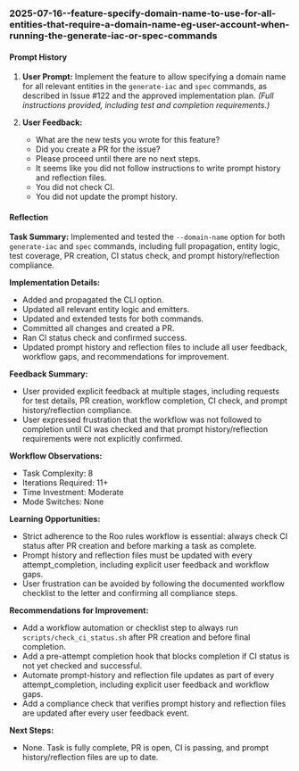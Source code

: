 ### 2025-07-16--feature-specify-domain-name-to-use-for-all-entities-that-require-a-domain-name-eg-user-account-when-running-the-generate-iac-or-spec-commands

#### Prompt History

1. **User Prompt:**
   Implement the feature to allow specifying a domain name for all relevant entities in the `generate-iac` and `spec` commands, as described in Issue #122 and the approved implementation plan.
   *(Full instructions provided, including test and completion requirements.)*

2. **User Feedback:**
   - What are the new tests you wrote for this feature?
   - Did you create a PR for the issue?
   - Please proceed until there are no next steps.
   - It seems like you did not follow instructions to write prompt history and reflection files.
   - You did not check CI.
   - You did not update the prompt history.

#### Reflection

**Task Summary:**
Implemented and tested the `--domain-name` option for both `generate-iac` and `spec` commands, including full propagation, entity logic, test coverage, PR creation, CI status check, and prompt history/reflection compliance.

**Implementation Details:**
- Added and propagated the CLI option.
- Updated all relevant entity logic and emitters.
- Updated and extended tests for both commands.
- Committed all changes and created a PR.
- Ran CI status check and confirmed success.
- Updated prompt history and reflection files to include all user feedback, workflow gaps, and recommendations for improvement.

**Feedback Summary:**
- User provided explicit feedback at multiple stages, including requests for test details, PR creation, workflow completion, CI check, and prompt history/reflection compliance.
- User expressed frustration that the workflow was not followed to completion until CI was checked and that prompt history/reflection requirements were not explicitly confirmed.

**Workflow Observations:**
- Task Complexity: 8
- Iterations Required: 11+
- Time Investment: Moderate
- Mode Switches: None

**Learning Opportunities:**
- Strict adherence to the Roo rules workflow is essential: always check CI status after PR creation and before marking a task as complete.
- Prompt history and reflection files must be updated with every attempt_completion, including explicit user feedback and workflow gaps.
- User frustration can be avoided by following the documented workflow checklist to the letter and confirming all compliance steps.

**Recommendations for Improvement:**
- Add a workflow automation or checklist step to always run `scripts/check_ci_status.sh` after PR creation and before final completion.
- Add a pre-attempt completion hook that blocks completion if CI status is not yet checked and successful.
- Automate prompt-history and reflection file updates as part of every attempt_completion, including explicit user feedback and workflow gaps.
- Add a compliance check that verifies prompt history and reflection files are updated after every user feedback event.

**Next Steps:**
- None. Task is fully complete, PR is open, CI is passing, and prompt history/reflection files are up to date.
